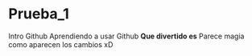 # Prueba_1


 Intro Github
 Aprendiendo a usar Github **Que divertido es**
Parece magia como aparecen los cambios xD
